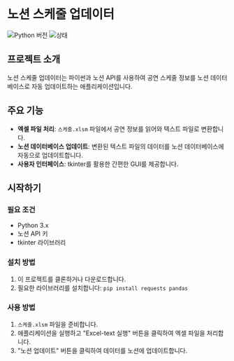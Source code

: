 # 노션 스케줄 업데이터

![Python 버전](https://img.shields.io/badge/python-3.x-blue.svg)
![상태](https://img.shields.io/badge/status-active-green.svg)

## 프로젝트 소개
노션 스케줄 업데이터는 파이썬과 노션 API를 사용하여 공연 스케줄 정보를 노션 데이터베이스로 자동 업데이트하는 애플리케이션입니다.

## 주요 기능
- **엑셀 파일 처리**: `스케줄.xlsm` 파일에서 공연 정보를 읽어와 텍스트 파일로 변환합니다.
- **노션 데이터베이스 업데이트**: 변환된 텍스트 파일의 데이터를 노션 데이터베이스에 자동으로 업데이트합니다.
- **사용자 인터페이스**: tkinter를 활용한 간편한 GUI를 제공합니다.

## 시작하기
### 필요 조건
- Python 3.x
- 노션 API 키
- tkinter 라이브러리

### 설치 방법
1. 이 프로젝트를 클론하거나 다운로드합니다.
2. 필요한 라이브러리를 설치합니다: `pip install requests pandas`

### 사용 방법
1. `스케줄.xlsm` 파일을 준비합니다.
2. 애플리케이션을 실행하고 "Excel-text 실행" 버튼을 클릭하여 엑셀 파일을 처리합니다.
3. "노션 업데이트" 버튼을 클릭하여 데이터를 노션에 업데이트합니다.
